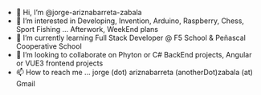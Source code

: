 - 👋 Hi, I’m @jorge-ariznabarreta-zabala
- 👀 I’m interested in Developing, Invention, Arduino, Raspberry, Chess, Sport Fishing ... Afterwork, WeekEnd plans
- 🌱 I’m currently learning Full Stack Developer @ F5 School & Peñascal Cooperative School
- 💞️ I’m looking to collaborate on Phyton or C# BackEnd projects, Angular or VUE3 frontend projects
- 📫 How to reach me ... jorge (dot) ariznabarreta (anotherDot)zabala (at) Gmail

<!---
jorge-ariznabarreta-zabala/jorge-ariznabarreta-zabala is a ✨ special ✨ repository because its `README.md` (this file) appears on your GitHub profile.
You can click the Preview link to take a look at your changes.
--->
